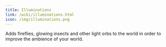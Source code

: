 ```yaml
---
title: Illuminations
link: /wiki/illuminations.html
icon: /img/illuminations.png
---
```


Adds fireflies, glowing insects and other light orbs to the world in order to improve the ambience of your world.